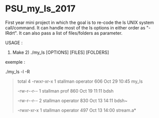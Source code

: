 # PSU_my_ls_2017
First year mini project in which the goal is to re-code the ls UNIX system call/command. It can handle most of the ls options in either order as "-lRdrt". It can also pass a list of files/folders as parameter.

USAGE :

1) Make 2) ./my_ls [OPTIONS] [FILES] [FOLDERS]

exemple :

./my_ls -l -R

> total 4
>-rwxr-xr-x 1 stallman operator 606 Oct 29 10:45 my_ls
>
>-rw-r--r-- 1 stallman prof 860 Oct 19 11:11 bdsh
>
>-rw-r--r-- 2 stallman operator 830 Oct 13 14:11 bdsh~
>
>-rwxr-xr-x 1 stallman operator 497 Oct 13 14:00 stream.a*
